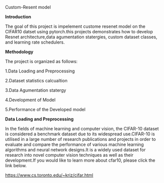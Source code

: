 Custom-Resent model

**Introduction**

The goal of this project is impelement custome resenet model on the CIFAR10 datset using pytorch.this projects demonstrates how to develop Resnet architecture,data agumentation statergies, custom dataset classes, and learning rate schedulers.

**Methodology**

 The project is organized as follows: 
 
 1.Data Loading and Preprocessing

 2.Dataset statistics calcualtion

 3.Data Agumentation statergy 

 4.Development of Model
 
 5.Performance of the Developed model

 **Data Loading and Preprocessing**

 In the fields of machine learning and computer vision, the CIFAR-10 dataset is considered a benchmark dataset due to its widespread use.CIFAR-10 is utilised in a large number of research publications and projects in order to evaluate and compare the performance of various machine learning algorithms and neural network designs.It is a widely used dataset for research into novel computer vision techniques as well as their development.If you would like to learn more about cfar10, please click the link below.

 https://www.cs.toronto.edu/~kriz/cifar.html






 





